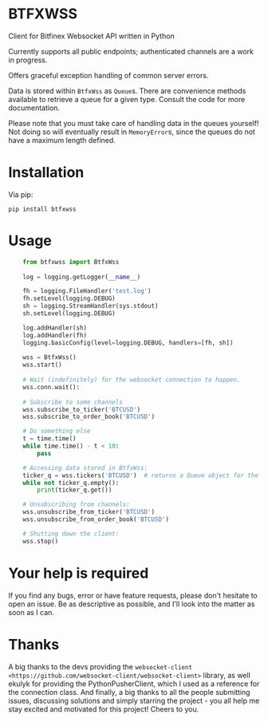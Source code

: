 BTFXWSS
=======

Client for Bitfinex Websocket API written in Python

Currently supports all public endpoints; authenticated channels are a
work in progress.

Offers graceful exception handling of common server errors.

Data is stored within `BtfxWss` as `Queue`s. There are convenience
methods available to retrieve a queue for a given type. Consult
the code for more documentation.

Please note that you must take care of handling data in the queues yourself!
Not doing so will eventually result in `MemoryError`s, since the queues
do not have a maximum length defined.

Installation
============

Via pip:
```
pip install btfxwss
```

Usage
=====

```python
    from btfxwss import BtfxWss
    
    log = logging.getLogger(__name__)

    fh = logging.FileHandler('test.log')
    fh.setLevel(logging.DEBUG)
    sh = logging.StreamHandler(sys.stdout)
    sh.setLevel(logging.DEBUG)

    log.addHandler(sh)
    log.addHandler(fh)
    logging.basicConfig(level=logging.DEBUG, handlers=[fh, sh])
    
    wss = BtfxWss()
    wss.start()
    
    # Wait (indefinitely) for the websocket connection to happen.
    wss.conn.wait():
    
    # Subscribe to some channels
    wss.subscribe_to_ticker('BTCUSD')
    wss.subscribe_to_order_book('BTCUSD')

    # Do something else
    t = time.time()
    while time.time() - t < 10:
        pass

    # Accessing data stored in BtfxWss:
    ticker_q = wss.tickers('BTCUSD')  # returns a Queue object for the pair.
    while not ticker_q.empty():
        print(ticker_q.get())

    # Unsubscribing from channels:
    wss.unsubscribe_from_ticker('BTCUSD')
    wss.unsubscribe_from_order_book('BTCUSD')

    # Shutting down the client:
    wss.stop()
```

Your help is required
=====================

If you find any bugs, error or have feature requests, please don't hesitate to open an issue.
Be as descriptive as possible, and I'll look into the matter as soon as I can.

Thanks
======

A big thanks to the devs providing the `websocket-client <https://github.com/websocket-client/websocket-client>` library,
as well ekulyk for providing the PythonPusherClient, which I used as a reference
for the connection class. And finally, a big thanks to all the people submitting
issues, discussing solutions and simply starring the project - you all help me
stay excited and motivated for this project! Cheers to you.




